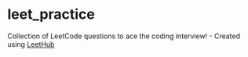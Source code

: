 # leet_practice
Collection of LeetCode questions to ace the coding interview! - Created using [LeetHub](https://github.com/QasimWani/LeetHub)
